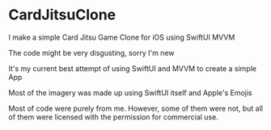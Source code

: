# CardJitsuClone
I make a simple Card Jitsu Game Clone for iOS using SwiftUI MVVM

The code might be very disgusting, sorry I'm new

It's my current best attempt of using SwiftUI and MVVM to create a simple App

Most of the imagery was made up using SwiftUI itself and Apple's Emojis

Most of code were purely from me. However, some of them were not, but all of them were licensed with the permission for commercial use.
